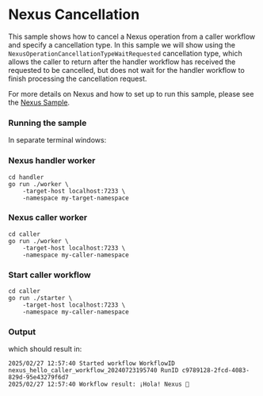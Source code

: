 # Nexus Cancellation

This sample shows how to cancel a Nexus operation from a caller workflow and specify a cancellation type. In this sample we will show using the `NexusOperationCancellationTypeWaitRequested` cancellation type, which allows the caller to return after the handler workflow has received the requested to be cancelled, but does not wait for the handler workflow to finish processing the cancellation request.

For more details on Nexus and how to set up to run this sample, please see the [Nexus Sample](../nexus/README.md).

### Running the sample

In separate terminal windows:

### Nexus handler worker

```
cd handler
go run ./worker \
    -target-host localhost:7233 \
    -namespace my-target-namespace
```

### Nexus caller worker

```
cd caller
go run ./worker \
    -target-host localhost:7233 \
    -namespace my-caller-namespace
```

### Start caller workflow

```
cd caller
go run ./starter \
    -target-host localhost:7233 \
    -namespace my-caller-namespace
```

### Output

which should result in:
```
2025/02/27 12:57:40 Started workflow WorkflowID nexus_hello_caller_workflow_20240723195740 RunID c9789128-2fcd-4083-829d-95e43279f6d7
2025/02/27 12:57:40 Workflow result: ¡Hola! Nexus 👋
```
